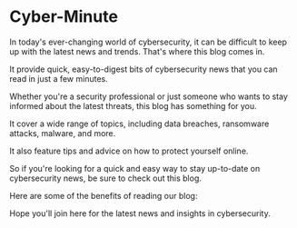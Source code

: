 # Cyber-Minute

In today's ever-changing world of cybersecurity, it can be difficult to keep up with the latest news and trends. That's where this blog comes in.

It provide quick, easy-to-digest bits of cybersecurity news that you can read in just a few minutes.

Whether you're a security professional or just someone who wants to stay informed about the latest threats, this blog has something for you.

It cover a wide range of topics, including data breaches, ransomware attacks, malware, and more.

It also feature tips and advice on how to protect yourself online.

So if you're looking for a quick and easy way to stay up-to-date on cybersecurity news, be sure to check out this blog.

Here are some of the benefits of reading our blog:

Hope you'll join here for the latest news and insights in cybersecurity.
